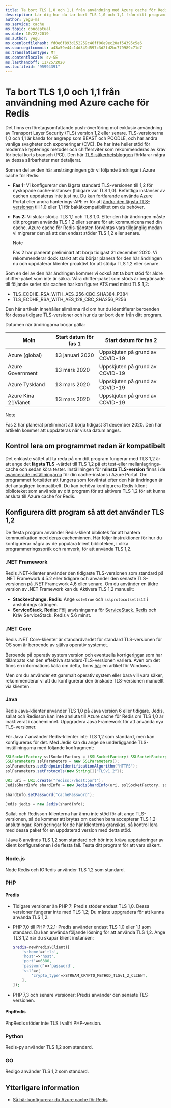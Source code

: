 ```yaml
---
title: Ta bort TLS 1,0 och 1,1 från användning med Azure cache för Redis
description: Lär dig hur du tar bort TLS 1,0 och 1,1 från ditt program vid kommunikation med Azure cache för Redis
author: yegu-ms
ms.service: cache
ms.topic: conceptual
ms.date: 10/22/2019
ms.author: yegu
ms.openlocfilehash: fd0e6f893d152259c46ff06e9ec20af54395c5e6
ms.sourcegitcommit: a43a59e44c14d349d597c3d2fd2bc779989c71d7
ms.translationtype: MT
ms.contentlocale: sv-SE
ms.lasthandoff: 11/25/2020
ms.locfileid: "95994391"
---
```

# <a name="remove-tls-10-and-11-from-use-with-azure-cache-for-redis"></a>Ta bort TLS 1,0 och 1,1 från användning med Azure cache för Redis

Det finns en företagsomfattande push-överföring mot exklusiv användning av Transport Layer Security (TLS) version 1,2 eller senare. TLS-versionerna 1,0 och 1,1 är kända för angrepp som BEAST och POODLE, och har andra vanliga svagheter och exponeringar (CVE). De har inte heller stöd för moderna krypterings metoder och chiffersviter som rekommenderas av krav för betal korts bransch (PCI). Den här [TLS-säkerhetsbloggen](https://www.acunetix.com/blog/articles/tls-vulnerabilities-attacks-final-part/) förklarar några av dessa sårbarheter mer detaljerat.

Som en del av den här ansträngningen gör vi följande ändringar i Azure cache för Redis:

* **Fas 1:** Vi konfigurerar den lägsta standard TLS-versionen till 1,2 för nyskapade cache-instanser (tidigare var TLS 1,0). Befintliga instanser av cachen uppdateras inte just nu. Du kan fortfarande använda Azure Portal eller andra hanterings-API: er för att [ändra den lägsta TLS-versionen](cache-configure.md#access-ports) till 1,0 eller 1,1 för bakåtkompatibilitet om du behöver.
* **Fas 2:** Vi slutar stödja TLS 1,1 och TLS 1,0. Efter den här ändringen måste ditt program använda TLS 1,2 eller senare för att kommunicera med din cache. Azure cache för Redis-tjänsten förväntas vara tillgänglig medan vi migrerar den så att den endast stöder TLS 1,2 eller senare.

  > [!NOTE]
  > Fas 2 har planerat preliminärt att börja tidigast 31 december 2020. Vi rekommenderar dock starkt att du börjar planera för den här ändringen nu och uppdaterar klienter proaktivt för att stödja TLS 1,2 eller senare. 
  >

Som en del av den här ändringen kommer vi också att ta bort stöd för äldre chiffer-paket som inte är säkra. Våra chiffer-paket som stöds är begränsade till följande serier när cachen har kon figurer ATS med minst TLS 1,2:

* TLS_ECDHE_RSA_WITH_AES_256_CBC_SHA384_P384
* TLS_ECDHE_RSA_WITH_AES_128_CBC_SHA256_P256

Den här artikeln innehåller allmänna råd om hur du identifierar beroenden för dessa tidigare TLS-versioner och hur du tar bort dem från ditt program.

Datumen när ändringarna börjar gälla:

| Moln                | Start datum för fas 1 | Start datum för fas 2         |
|----------------------|--------------------|----------------------------|
| Azure (global)       |  13 januari 2020  | Uppskjuten på grund av COVID-19  |
| Azure Government     |  13 mars 2020    | Uppskjuten på grund av COVID-19  |
| Azure Tyskland        |  13 mars 2020    | Uppskjuten på grund av COVID-19  |
| Azure Kina 21Vianet |  13 mars 2020    | Uppskjuten på grund av COVID-19  |

> [!NOTE]
> Fas 2 har planerat preliminärt att börja tidigast 31 december 2020. Den här artikeln kommer att uppdateras när vissa datum anges.
>

## <a name="check-whether-your-application-is-already-compliant"></a>Kontrol lera om programmet redan är kompatibelt

Det enklaste sättet att ta reda på om ditt program fungerar med TLS 1,2 är att ange det **lägsta TLS** -värdet till TLS 1,2 på ett test-eller mellanlagrings-cache och sedan köra tester. Inställningen för **minsta TLS-version** finns i de [avancerade inställningarna](cache-configure.md#advanced-settings) för din cache-instans i Azure Portal.  Om programmet fortsätter att fungera som förväntat efter den här ändringen är det antagligen kompatibelt. Du kan behöva konfigurera Redis-klient biblioteket som används av ditt program för att aktivera TLS 1,2 för att kunna ansluta till Azure cache för Redis.

## <a name="configure-your-application-to-use-tls-12"></a>Konfigurera ditt program så att det använder TLS 1,2

De flesta program använder Redis-klient bibliotek för att hantera kommunikation med deras cacheminnen. Här följer instruktioner för hur du konfigurerar några av de populära klient biblioteken, i olika programmeringsspråk och ramverk, för att använda TLS 1,2.

### <a name="net-framework"></a>.NET Framework

Redis .NET-klienter använder den tidigaste TLS-versionen som standard på .NET Framework 4.5.2 eller tidigare och använder den senaste TLS-versionen på .NET Framework 4,6 eller senare. Om du använder en äldre version av .NET Framework kan du Aktivera TLS 1,2 manuellt:

* **Stackexchange. Redis:** Ange `ssl=true` och `sslprotocols=tls12` i anslutnings strängen.
* **ServiceStack. Redis:** Följ anvisningarna för [ServiceStack. Redis](https://github.com/ServiceStack/ServiceStack.Redis#servicestackredis-ssl-support) och Kräv ServiceStack. Redis v 5.6 minst.

### <a name="net-core"></a>.NET Core

Redis .NET Core-klienter är standardvärdet för standard TLS-versionen för OS som är beroende av själva operativ systemet. 

Beroende på operativ system version och eventuella korrigeringar som har tillämpats kan den effektiva standard-TLS-versionen variera. Även om det finns en informations källa om detta, finns [här](/dotnet/framework/network-programming/tls#support-for-tls-12) en artikel för Windows. 

Men om du använder ett gammalt operativ system eller bara vill vara säker, rekommenderar vi att du konfigurerar den önskade TLS-versionen manuellt via klienten.


### <a name="java"></a>Java

Redis Java-klienter använder TLS 1,0 på Java version 6 eller tidigare. Jedis, sallat och Redisson kan inte ansluta till Azure cache för Redis om TLS 1,0 är inaktiverat i cacheminnet. Uppgradera Java Framework för att använda nya TLS-versioner.

För Java 7 använder Redis-klienter inte TLS 1,2 som standard, men kan konfigureras för det. Med Jedis kan du ange de underliggande TLS-inställningarna med följande kodfragment:

``` Java
SSLSocketFactory sslSocketFactory = (SSLSocketFactory) SSLSocketFactory.getDefault();
SSLParameters sslParameters = new SSLParameters();
sslParameters.setEndpointIdentificationAlgorithm("HTTPS");
sslParameters.setProtocols(new String[]{"TLSv1.2"});
 
URI uri = URI.create("rediss://host:port");
JedisShardInfo shardInfo = new JedisShardInfo(uri, sslSocketFactory, sslParameters, null);
 
shardInfo.setPassword("cachePassword");
 
Jedis jedis = new Jedis(shardInfo);
```

Sallat-och Redisson-klienterna har ännu inte stöd för att ange TLS-versionen, så de kommer att brytas om cachen bara accepterar TLS 1,2-anslutningar. Korrigeringar för de här klienterna granskas, så kontrol lera med dessa paket för en uppdaterad version med detta stöd.

I Java 8 används TLS 1,2 som standard och bör inte kräva uppdateringar av klient konfigurationen i de flesta fall. Testa ditt program för att vara säkert.

### <a name="nodejs"></a>Node.js

Node Redis och IORedis använder TLS 1,2 som standard.

### <a name="php"></a>PHP

#### <a name="predis"></a>Predis
 
* Tidigare versioner än PHP 7: Predis stöder endast TLS 1,0. Dessa versioner fungerar inte med TLS 1,2; Du måste uppgradera för att kunna använda TLS 1,2.
 
* PHP 7,0 till PHP-7.2.1: Predis använder endast TLS 1,0 eller 1,1 som standard. Du kan använda följande lösning för att använda TLS 1,2. Ange TLS 1,2 när du skapar klient instansen:

  ``` PHP
  $redis=newPredis\Client([
      'scheme'=>'tls',
      'host'=>'host',
      'port'=>6380,
      'password'=>'password',
      'ssl'=>[
          'crypto_type'=>STREAM_CRYPTO_METHOD_TLSv1_2_CLIENT,
      ],
  ]);
  ```

* PHP 7,3 och senare versioner: Predis använder den senaste TLS-versionen.

#### <a name="phpredis"></a>PhpRedis

PhpRedis stöder inte TLS i valfri PHP-version.

### <a name="python"></a>Python

Redis-py använder TLS 1,2 som standard.

### <a name="go"></a>GO

Redigo använder TLS 1,2 som standard.

## <a name="additional-information"></a>Ytterligare information

- [Så här konfigurerar du Azure cache för Redis](cache-configure.md)